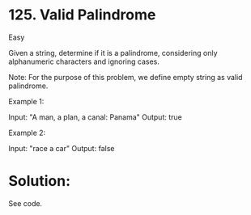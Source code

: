 # 125. Valid Palindrome
Easy

Given a string, determine if it is a palindrome, considering only alphanumeric characters and ignoring cases.

Note: For the purpose of this problem, we define empty string as valid palindrome.

Example 1:

Input: "A man, a plan, a canal: Panama"
Output: true

Example 2:

Input: "race a car"
Output: false


# Solution:

See code.
